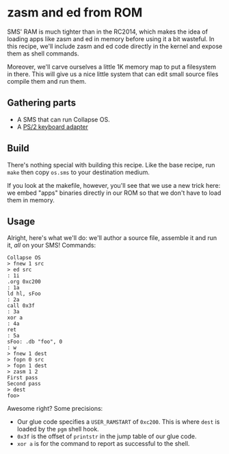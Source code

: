 # zasm and ed from ROM

SMS' RAM is much tighter than in the RC2014, which makes the idea of loading
apps like zasm and ed in memory before using it a bit wasteful. In this recipe,
we'll include zasm and ed code directly in the kernel and expose them as shell
commands.

Moreover, we'll carve ourselves a little 1K memory map to put a filesystem in
there. This will give us a nice little system that can edit small source files
compile them and run them.

## Gathering parts

* A SMS that can run Collapse OS.
* A [PS/2 keyboard adapter](../kbd/README.md)

## Build

There's nothing special with building this recipe. Like the base recipe, run
`make` then copy `os.sms` to your destination medium.

If you look at the makefile, however, you'll see that we use a new trick here:
we embed "apps" binaries directly in our ROM so that we don't have to load them
in memory.

## Usage

Alright, here's what we'll do: we'll author a source file, assemble it and run
it, *all* on your SMS! Commands:

    Collapse OS
    > fnew 1 src
    > ed src
    : 1i
    .org 0xc200
    : 1a
    ld hl, sFoo
    : 2a
    call 0x3f
    : 3a
    xor a
    : 4a
    ret
    : 5a
    sFoo: .db "foo", 0
    : w
    > fnew 1 dest
    > fopn 0 src
    > fopn 1 dest
    > zasm 1 2
    First pass
    Second pass
    > dest
    foo>

Awesome right? Some precisions:

* Our glue code specifies a `USER_RAMSTART` of `0xc200`. This is where
  `dest` is loaded by the `pgm` shell hook.
* `0x3f` is the offset of `printstr` in the jump table of our glue code.
* `xor a` is for the command to report as successful to the shell.
